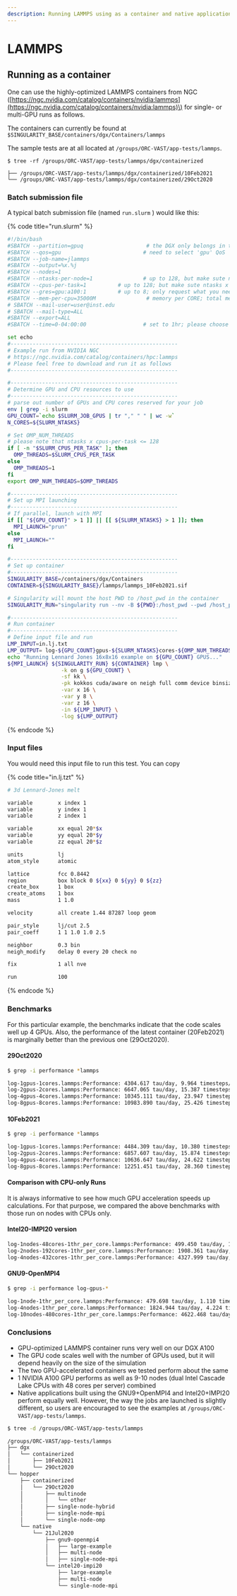 ```yaml
---
description: Running LAMMPS using as a container and native application
---
```


# LAMMPS

## Running as a container

One can use the highly-optimized LAMMPS containers from NGC \([https://ngc.nvidia.com/catalog/containers/nvidia:lammps](https://ngc.nvidia.com/catalog/containers/nvidia:lammps)\) for single- or multi-GPU runs as follows. 

The containers can currently be found at `$SINGULARITY_BASE/containers/dgx/Containers/lammps`

The sample tests are at all located at `/groups/ORC-VAST/app-tests/lammps`.

```
$ tree -rf /groups/ORC-VAST/app-tests/lammps/dgx/containerized

├── /groups/ORC-VAST/app-tests/lammps/dgx/containerized/10Feb2021
└── /groups/ORC-VAST/app-tests/lammps/dgx/containerized/29Oct2020
```

### Batch submission file

A typical batch submission file \(named `run.slurm` \)  would like this:

{% code title="run.slurm" %}
```bash
#!/bin/bash
#SBATCH --partition=gpuq                    # the DGX only belongs in the 'gpu'  partition
#SBATCH --qos=gpu                          # need to select 'gpu' QoS
#SBATCH --job-name=jlammps
#SBATCH --output=%x.%j
#SBATCH --nodes=1
#SBATCH --ntasks-per-node=1                # up to 128, but make sute ntasks x cpus-per-task < 128
#SBATCH --cpus-per-task=1          # up to 128; but make sute ntasks x cpus-per-task < 128
#SBATCH --gres=gpu:a100:1          # up to 8; only request what you need
#SBATCH --mem-per-cpu=35000M                # memory per CORE; total memory is 1 PB (1,000,000 MB)
# SBATCH --mail-user=user@inst.edu
# SBATCH --mail-type=ALL
#SBATCH --export=ALL
#SBATCH --time=0-04:00:00                  # set to 1hr; please choose carefully

set echo
#-----------------------------------------------------
# Example run from NVIDIA NGC
# https://ngc.nvidia.com/catalog/containers/hpc:lammps
# Please feel free to download and run it as follows
#-----------------------------------------------------

#-----------------------------------------------------
# Determine GPU and CPU resources to use
#-----------------------------------------------------
# parse out number of GPUs and CPU cores reserved for your job
env | grep -i slurm
GPU_COUNT=`echo $SLURM_JOB_GPUS | tr "," " " | wc -w`
N_CORES=${SLURM_NTASKS}

# Set OMP_NUM_THREADS
# please note that ntasks x cpus-per-task <= 128
if [ -n "$SLURM_CPUS_PER_TASK" ]; then
  OMP_THREADS=$SLURM_CPUS_PER_TASK
else
  OMP_THREADS=1
fi
export OMP_NUM_THREADS=$OMP_THREADS

#-----------------------------------------------------
# Set up MPI launching
#-----------------------------------------------------
# If parallel, launch with MPI
if [[ "${GPU_COUNT}" > 1 ]] || [[ ${SLURM_NTASKS} > 1 ]]; then
  MPI_LAUNCH="prun"
else
  MPI_LAUNCH=""
fi

#-----------------------------------------------------
# Set up container
#-----------------------------------------------------
SINGULARITY_BASE=/containers/dgx/Containers
CONTAINER=${SINGULARITY_BASE}/lammps/lammps_10Feb2021.sif

# Singularity will mount the host PWD to /host_pwd in the container
SINGULARITY_RUN="singularity run --nv -B ${PWD}:/host_pwd --pwd /host_pwd"

#-----------------------------------------------------
# Run container
#-----------------------------------------------------
# Define input file and run
LMP_INPUT=in.lj.txt
LMP_OUTPUT= log-${GPU_COUNT}gpus-${SLURM_NTASKS}cores-${OMP_NUM_THREADS}thr_percore.lammps
echo "Running Lennard Jones 16x8x16 example on ${GPU_COUNT} GPUS..."
${MPI_LAUNCH} ${SINGULARITY_RUN} ${CONTAINER} lmp \
                 -k on g ${GPU_COUNT} \
                 -sf kk \
                 -pk kokkos cuda/aware on neigh full comm device binsize 2.8 \
                 -var x 16 \
                 -var y 8 \
                 -var z 16 \
                 -in ${LMP_INPUT} \
                 -log ${LMP_OUTPUT}

```
{% endcode %}

### Input files

You would need this input file to run this test. You can copy 

{% code title="in.lj.tzt" %}
```bash
# 3d Lennard-Jones melt

variable        x index 1
variable        y index 1
variable        z index 1

variable        xx equal 20*$x
variable        yy equal 20*$y
variable        zz equal 20*$z

units           lj
atom_style      atomic

lattice         fcc 0.8442
region          box block 0 ${xx} 0 ${yy} 0 ${zz}
create_box      1 box
create_atoms    1 box
mass            1 1.0

velocity        all create 1.44 87287 loop geom

pair_style      lj/cut 2.5
pair_coeff      1 1 1.0 1.0 2.5

neighbor        0.3 bin
neigh_modify    delay 0 every 20 check no

fix             1 all nve

run             100
```
{% endcode %}

### Benchmarks

For this particular example, the benchmarks indicate that the code scales well up 4 GPUs. Also, the performance of the latest container \(20Feb2021\) is marginally better than the previous one \(29Oct2020\).  

#### 29Oct2020 

```bash
$ grep -i performance *lammps

log-1gpus-1cores.lammps:Performance: 4304.617 tau/day, 9.964 timesteps/s 
log-2gpus-2cores.lammps:Performance: 6647.065 tau/day, 15.387 timesteps/s 
log-4gpus-4cores.lammps:Performance: 10345.111 tau/day, 23.947 timesteps/s 
log-8gpus-8cores.lammps:Performance: 10983.890 tau/day, 25.426 timesteps/s
```

#### 10Feb2021

```bash
$ grep -i performance *lammps

log-1gpus-1cores.lammps:Performance: 4484.309 tau/day, 10.380 timesteps/s
log-2gpus-2cores.lammps:Performance: 6857.607 tau/day, 15.874 timesteps/s
log-4gpus-4cores.lammps:Performance: 10636.647 tau/day, 24.622 timesteps/s
log-8gpus-8cores.lammps:Performance: 12251.451 tau/day, 28.360 timesteps/s
```

#### Comparison with CPU-only Runs

It is always informative to see how much GPU acceleration speeds up calculations. For that purpose, we compared the above benchmarks with those run on nodes with CPUs only.

#### Intel20-IMPI20 version

```bash
log-1nodes-48cores-1thr_per_core.lammps:Performance: 499.450 tau/day, 1.156 timesteps/s
log-2nodes-192cores-1thr_per_core.lammps:Performance: 1908.361 tau/day, 4.418 timesteps/s 
log-4nodes-432cores-1thr_per_core.lammps:Performance: 4327.999 tau/day, 10.019 timesteps/s 
```

#### GNU9-OpenMPI4 

```bash
$ grep -i performance log-gpus-*

log-1node-1thr_per_core.lammps:Performance: 479.698 tau/day, 1.110 timesteps/s
log-4nodes-1thr_per_core.lammps:Performance: 1824.944 tau/day, 4.224 timesteps/s
log-10nodes-480cores-1thr_per_core.lammps:Performance: 4622.468 tau/day, 10.700 timesteps/s
```

### Conclusions

* GPU-optimized LAMMPS container runs very well on our DGX A100
* The GPU code scales well with the number of GPUs used, but it will depend heavily on the size of the simulation
* The two GPU-accelerated containers we tested perform about the same
* 1 NVIDIA A100 GPU performs as well as 9-10 nodes \(dual Intel Cascade Lake CPUs with 48 cores per server\) combined
* Native applications built using the GNU9+OpenMPI4 and Intel20+IMPI20 perform equally well. However, the way the jobs are launched is slightly different, so users are encouraged to see the examples at `/groups/ORC-VAST/app-tests/lammps`.

```bash
$ tree -d /groups/ORC-VAST/app-tests/lammps

/groups/ORC-VAST/app-tests/lammps
├── dgx
│   └── containerized
│       ├── 10Feb2021
│       └── 29Oct2020
└── hopper
    ├── containerized
    │   └── 29Oct2020
    │       ├── multinode
    │       │   └── other
    │       ├── single-node-hybrid
    │       ├── single-node-mpi
    │       └── single-node-omp
    └── native
        └── 21Jul2020
            ├── gnu9-openmpi4
            │   ├── large-example
            │   ├── multi-node
            │   ├── single-node-mpi
            └── intel20-impi20
                ├── large-example
                ├── multi-node
                └── single-node-mpi

```

